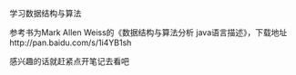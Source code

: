 学习数据结构与算法

参考书为Mark Allen Weiss的《数据结构与算法分析 java语言描述》，下载地址http://pan.baidu.com/s/1i4YB1sh

感兴趣的话就赶紧点开笔记去看吧


